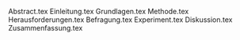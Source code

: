 Abstract.tex
Einleitung.tex
Grundlagen.tex
Methode.tex
Herausforderungen.tex
Befragung.tex
Experiment.tex
Diskussion.tex
Zusammenfassung.tex

